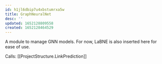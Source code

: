 ```yaml
---
id: h1jl6dbip7u4xbstumrxa5w
title: GraphNeuralNet
desc: ''
updated: 1652128809558
created: 1652128464529
---
```


A module to manage GNN models. For now, LaBNE is also inserted here for ease of use.

Calls:
[[ProjectStructure.LinkPrediction]]